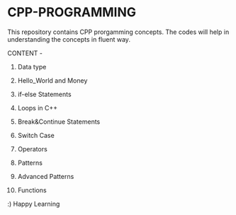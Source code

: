 # CPP-PROGRAMMING

This repository contains CPP prorgamming concepts. The codes will help in understanding the concepts in fluent way.

CONTENT - 

1)  Data type

2)  Hello_World and Money

3)  if-else Statements

4)  Loops in C++

5)  Break&Continue Statements

6)  Switch Case

7)  Operators

8)  Patterns

9)  Advanced Patterns

10) Functions




:)  Happy Learning
